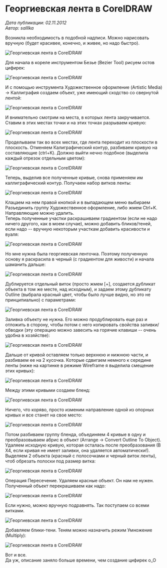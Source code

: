 # Георгиевская лента в CorelDRAW

_Дата публикации: 02.11.2012  
Автор: salllka_

Возникла необходимость в подобной надписи. Можно нарисовать вручную (будет красивее, конечно, и живее, но надо быстро).

![Георгиевская лента в CorelDRAW](1.jpg)

Для начала в кореле инструментом Безье (Bezier Tool) рисуем остов цифирек:

![Георгиевская лента в CorelDRAW](2.jpg)

И с помощью инструмента Художественное оформление (Artistic Media) → Каллиграфия создаем объект, уже имеющий сходство со свернутой лентой:

![Георгиевская лента в CorelDRAW](3.jpg)

И внимательно смотрим на места, в которых лента закручивается. Ставим в этих местах точки и на этих точках разрываем кривую:

![Георгиевская лента в CorelDRAW](4.jpg)

Проделываем так во всех местах, где лента переходит из плоскости в плоскость. Отменяем Калиграфический контур, разбиваем кривую на составляющие (ctrl+K). Должно выйти нечно подобное (выделила каждый отрезок отдельным цветом):

![Георгиевская лента в CorelDRAW](5.jpg)

Теперь, выделив все полученные кривые, снова применяем им каллиграфический контур. Получаем набор витков ленты:

![Георгиевская лента в CorelDRAW](6.jpg)

Клацаем на нем правой кнопкой и в выпадающем меню выбираем Разъединить группу Художественное оформление, либо жмем Ctrl+K. Направляющие можно удалить.  
Теперь полученные участки раскрашиваем градиентом (если не надо ничего другого, как в моем случае), можно добавить бликов/теней, если надо -- вручную некоторым участкам добавить красивости и вуаля:

![Георгиевская лента в CorelDRAW](7.jpg)

Но мне нужна была георгиевская ленточка. Поэтому полученную основу я раскрасила в черный (с градиентом для живости) и начала шаманить дальше:

![Георгиевская лента в CorelDRAW](8.jpg)

Дублируется отдельный виток (просто жмем [+], создается дубликат объекта в том же месте, над исходным), и задаем этому дубликату Outline (выбрала красный цвет, чтобы было лучше видно, но это не принципиально) с параметрами:

![Георгиевская лента в CorelDRAW](9.jpg)

Заливка объекту не нужна. Его можно продублировать еще раз и отложить в сторону, чтобы потом с него копировать свойства заливки/обводки (эту операцию можно завесить на горячие клавиши -- очень удобна в хозяйстве):

![Георгиевская лента в CorelDRAW](10.jpg)

Дальше от кривой оставляем только верхнюю и нижнюю части, и разбиваем ее на 2 кусочка. Которые сдвигаем немного к середине ленты (ниже на картинке в режиме Wireframe я выделила смещение этих кривых):

![Георгиевская лента в CorelDRAW](11.jpg)

Между этими кривыми создаем бленд:

![Георгиевская лента в CorelDRAW](12.jpg)

Ничего, что коряво, просто изменим направление одной из опорных кривых и все станет на свое место:

![Георгиевская лента в CorelDRAW](13.jpg)

Потом разбиваем группу бленда, объединяем 4 кривые в одну и преобразовываем абрис в объект (Arrange → Convert Outline To Object). Удаляем исходную кривую, которая осталась после преобразования (В X4, если кривая не имеет заливки, она удаляется автоматически!). Выделяем 2 объекта (красный с полосочками и черный виток ленты), чтоб обрезать полоски под размер витка:

![Георгиевская лента в CorelDRAW](14.jpg)

Операция Пересечение. Удаляем красные объект. Он нам не нужен. Полученный объект перекрашиваем как надо:

![Георгиевская лента в CorelDRAW](15.jpg)

Если нужно, можно вручную подравнять. Так поступаем со всеми витками.

![Георгиевская лента в CorelDRAW](16.jpg)

Добавляем блики-тени. Теням можно назначить режим Умножение (Multiply):

![Георгиевская лента в CorelDRAW](17.jpg)

Вот и все.  
Да уж, описание заняло больше времени, чем создание цифирек о_О